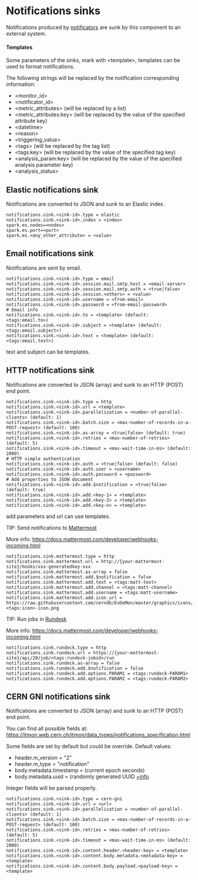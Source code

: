 # Notifications sinks

Notifications produced by [notificators](monitor-notificator.md) are sunk by this component to an external system.

#### Templates

Some parameters of the sinks, mark with &lt;template&gt;, templates can be used to format notifications.

The following strings will be replaced by the notification corresponding information:
* &lt;monitor_id&gt;
* &lt;notificator_id&gt;
* &lt;metric_attributes&gt; (will be replaced by a list)
* &lt;metric_attributes:key&gt; (will be replaced by the value of the specified attribute key)
* &lt;datetime&gt;
* &lt;reason&gt;
* &lt;triggering_value&gt;
* &lt;tags&gt; (will be replaced by the tag list)
* &lt;tags:key&gt; (will be replaced by the value of the specified tag key)
* &lt;analysis_param:key&gt; (will be replaced by the value of the specified analysis parameter key)
* &lt;analysis_status&gt;

## Elastic notifications sink

Notifications are converted to JSON and sunk to an Elastic index.

```
notifications.sink.<sink-id>.type = elastic
notifications.sink.<sink-id>.index = <index>
spark.es.nodes=<nodes>
spark.es.port=<port>
spark.es.<any_other_attribute> = <value>
```

## Email notifications sink

Notifications are sent by email.

```
notifications.sink.<sink-id>.type = email
notifications.sink.<sink-id>.session.mail.smtp.host = <email-server>
notifications.sink.<sink-id>.session.mail.smtp.auth = <true|false>
notifications.sink.<sink-id>.session.<others> = <value>
notifications.sink.<sink-id>.username = <from-email>
notifications.sink.<sink-id>.password = <from-email-password>
# Email info
notifications.sink.<sink-id>.to = <template> (default: <tags:email.to>)
notifications.sink.<sink-id>.subject = <template> (default: <tags:email.subject>)
notifications.sink.<sink-id>.text = <template> (default: <tags:email.text>)
```

text and subject can be templates.

## HTTP notifications sink

Notifications are converted to JSON (array) and sunk to an HTTP (POST) end point.

```
notifications.sink.<sink-id>.type = http
notifications.sink.<sink-id>.url = <template>
notifications.sink.<sink-id>.parallelization = <number-of-parallel-clients> (default: 1)
notifications.sink.<sink-id>.batch.size = <max-number-of-records-in-a-POST-request> (default: 100)
notifications.sink.<sink-id>.as-array = <true|false> (default: true)
notifications.sink.<sink-id>.retries = <max-number-of-retries> (default: 5)
notifications.sink.<sink-id>.timeout = <max-wait-time-in-ms> (default: 2000)
# HTTP simple authentication
notifications.sink.<sink-id>.auth = <true|false> (default: false)
notifications.sink.<sink-id>.auth.user = <username>
notifications.sink.<sink-id>.auth.password = <password>
# Add properties to JSON document
notifications.sink.<sink-id>.add.$notification = <true|false> (default: true)
notifications.sink.<sink-id>.add.<key-1> = <template>
notifications.sink.<sink-id>.add.<key-2> = <template>
notifications.sink.<sink-id>.add.<key-n> = <template>
```

add parameters and url can use templates.

TIP: Send notifications to [Mattermost](https://api.mattermost.com/)

More info: https://docs.mattermost.com/developer/webhooks-incoming.html

```
notifications.sink.mattermost.type = http
notifications.sink.mattermost.url = http://{your-mattermost-site}/hooks/xxx-generatedkey-xxx
notifications.sink.mattermost.as-array = false
notifications.sink.mattermost.add.$notification = false
notifications.sink.mattermost.add.text = <tags:matt-text>
notifications.sink.mattermost.add.channel = <tags:matt-channel>
notifications.sink.mattermost.add.username = <tags:matt-username>
notifications.sink.mattermost.add.icon_url = https://raw.githubusercontent.com/cerndb/ExDeMon/master/graphics/icons/filled-<tags:icon>-icon.png
```

TIP: Run jobs in [Rundesk](http://rundeck.org/)

More info: https://docs.mattermost.com/developer/webhooks-incoming.html

```
notifications.sink.rundeck.type = http
notifications.sink.rundeck.url = https://{your-mattermost-site}/api/20/job/<tags:rundeck-jobid>/run
notifications.sink.rundeck.as-array = false
notifications.sink.rundeck.add.$notification = false
notifications.sink.rundeck.add.options.PARAM1 = <tags:rundeck-PARAM1>
notifications.sink.rundeck.add.options.PARAM2 = <tags:rundeck-PARAM2>
```

## CERN GNI notifications sink

Notifications are converted to JSON (array) and sunk to an HTTP (POST) end point.

You can find all possible fields at: https://itmon.web.cern.ch/itmon/data_types/notifications_specification.html

Some fields are set by default but could be override. Default values:
* header.m_version = "2"
* header.m_type = "notification"
* body.metadata.timestamp = (current epoch seconds)
* body.metadata.uuid = (randomly generated UUID [+info](https://docs.oracle.com/javase/7/docs/api/java/util/UUID.html#randomUUID() )

Integer fields will be parsed properly.

```
notifications.sink.<sink-id>.type = cern-gni
notifications.sink.<sink-id>.url = <url>
notifications.sink.<sink-id>.parallelization = <number-of-parallel-clients> (default: 1)
notifications.sink.<sink-id>.batch.size = <max-number-of-records-in-a-POST-request> (default: 100)
notifications.sink.<sink-id>.retries = <max-number-of-retries> (default: 5)
notifications.sink.<sink-id>.timeout = <max-wait-time-in-ms> (default: 2000)
notifications.sink.<sink-id>.content.header.<header-key> = <template>
notifications.sink.<sink-id>.content.body.metadata.<metadata-key> = <template>
notifications.sink.<sink-id>.content.body.payload.<payload-key> = <template>
```

